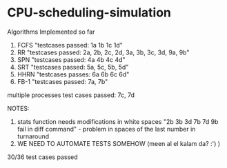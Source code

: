 # CPU-scheduling-simulation
Algorithms Implemented so far

1. FCFS "testcases passed: 1a 1b 1c 1d"
2. RR "testcases passed: 2a, 2b, 2c, 2d, 3a, 3b, 3c, 3d, 9a, 9b"
3. SPN "testcases passed: 4a 4b 4c 4d"
4. SRT "testcases passed: 5a, 5c, 5b, 5d"
5. HHRN "testcases passes: 6a 6b 6c 6d"
6. FB-1 "testcases passed: 7a, 7b"

multiple processes test cases passed: 7c, 7d

NOTES:

1. stats function needs modifications in white spaces "2b 3b 3d 7b 7d 9b fail in diff command" - problem in spaces of the last number in turnaround
2. WE NEED TO AUTOMATE TESTS SOMEHOW (meen al el kalam da? :') )

30/36 test cases passed
